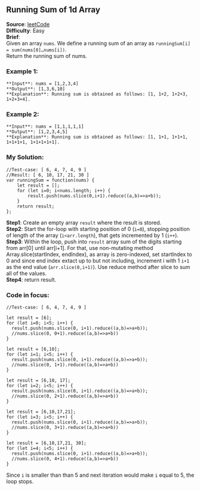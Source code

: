 ## Running Sum of 1d Array

**Source**: [leetCode](https://leetcode.com/problems/running-sum-of-1d-array/)  
**Difficulty**: Easy  
**Brief**:  
Given an array ```nums```. We define a running sum of an array as ```runningSum[i] = sum(nums[0]…nums[i])```.  
Return the running sum of nums.


### Example 1:
```
**Input**: nums = [1,2,3,4]  
**Output**: [1,3,6,10]  
**Explanation**: Running sum is obtained as follows: [1, 1+2, 1+2+3, 1+2+3+4].  
```  

### Example 2:
```
**Input**: nums = [1,1,1,1,1]
**Output**: [1,2,3,4,5]
**Explanation**: Running sum is obtained as follows: [1, 1+1, 1+1+1, 1+1+1+1, 1+1+1+1+1].
```
  
### My Solution:
```
//Test-case: [ 6, 4, 7, 4, 9 ]  
//Result: [ 6, 10, 17, 21, 30 ]  
var runningSum = function(nums) {
    let result = [];
    for (let i=0; i<nums.length; i++) {
        result.push(nums.slice(0,i+1).reduce((a,b)=>a+b));
    }
    return result;
};
```
  
**Step1**: Create an empty array ```result``` where the result is stored.  
**Step2**: Start the for-loop with starting position of 0 (```i=0```), stopping position of length of the array (```i<arr.length```), that gets incremented by 1 (```i++```).  
**Step3**: Within the loop, push into ```result``` array sum of the digits starting from arr[0] until arr[i+1]. For that, use non-mutating method Array.slice(startIndex, endIndex), as array is zero-indexed, set startIndex to 0 and since end index extact up to but not including, increment i with 1 ```i+1``` as the end value (```arr.slice(0,i+1)```). Use reduce method after slice to sum all of the values.  
**Step4**: return result.  
  
### Code in focus:
```
//Test-case: [ 6, 4, 7, 4, 9 ]
```
```
let result = [6];
for (let i=0; i<5; i++) {
  result.push(nums.slice(0, i+1).reduce((a,b)=>a+b));
  //nums.slice(0, 0+1).reduce((a,b)=>a+b))
}
```
```
let result = [6,10];
for (let i=1; i<5; i++) {
  result.push(nums.slice(0, i+1).reduce((a,b)=>a+b));
  //nums.slice(0, 1+1).reduce((a,b)=>a+b))
}
```
```
let result = [6,10, 17];
for (let i=2; i<5; i++) {
  result.push(nums.slice(0, i+1).reduce((a,b)=>a+b));
  //nums.slice(0, 2+1).reduce((a,b)=>a+b))
}
```
```
let result = [6,10,17,21];
for (let i=3; i<5; i++) {
  result.push(nums.slice(0, i+1).reduce((a,b)=>a+b));
  //nums.slice(0, 3+1).reduce((a,b)=>a+b))
}
```
```
let result = [6,10,17,21, 30];
for (let i=4; i<5; i++) {
  result.push(nums.slice(0, i+1).reduce((a,b)=>a+b));
  //nums.slice(0, 4+1).reduce((a,b)=>a+b))
}
```
Since ```i``` is smaller than than 5 and next iteration would make ```i``` equal to 5, the loop stops. 
